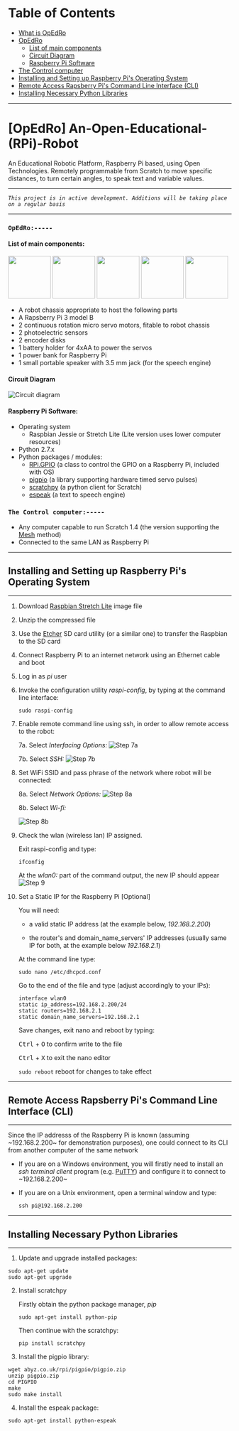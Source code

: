 # Table of Contents

* [What is OpEdRo](#opedro-an-open-educational-rpi-robot)
* [OpEdRo](#opedro-----)
  * [List of main components](#list-of-main-components)
  * [Circuit Diagram](#circuit-diagram)
  * [Raspberry Pi Software](#raspberry-pi-software)
* [The Control computer](#the-control-computer-----)
* [Installing and Setting up Raspberry Pi's Operating System](#installing-and-setting-up-raspberry-pis-operating-system)
* [Remote Access Rapsberry Pi's Command Line Interface (CLI)](#remote-access-rapsberry-pis-command-line-interface-cli)
* [Installing Necessary Python Libraries](#installing-necessary-python-libraries)

---

# [OpEdRo] An-Open-Educational-(RPi)-Robot
An Educational Robotic Platform, Raspberry Pi based, using Open Technologies. Remotely programmable from Scratch to move specific distances, to turn certain angles, to speak text and variable values.

---

*`This project is in active development. Additions will be taking place on a regular basis`*

---

### `OpEdRo:-----`
#### List of main components:

<img src="https://github.com/stteff/An-Open-Educational-RPi-Robot/blob/master/docs/images/Robot_chassis.png" width="96"> <img src="https://github.com/stteff/An-Open-Educational-RPi-Robot/blob/master/docs/images/Servo_motor.png" width="96"> <img src="https://github.com/stteff/An-Open-Educational-RPi-Robot/blob/master/docs/images/Photoelectric_sensor.png" width="96"> <img src="https://github.com/stteff/An-Open-Educational-RPi-Robot/blob/master/docs/images/Encoder_disk.png" width="96"> <img src="https://github.com/stteff/An-Open-Educational-RPi-Robot/blob/master/docs/images/Battery_holder.png" width="96">

  * A robot chassis appropriate to host the following parts
  * A Rapsberry Pi 3 model B
  * 2 continuous rotation micro servo motors, fitable to robot chassis
  * 2 photoelectric sensors
  * 2 encoder disks
  * 1 battery holder for 4xAA to power the servos
  * 1 power bank for Raspberry Pi
  * 1 small portable speaker with 3.5 mm jack (for the speech engine)
  
#### Circuit Diagram
  ![Circuit diagram](/docs/images/Circuit_Snapshot.png)
  
#### Raspberry Pi Software: 

  * Operating system
    * Raspbian Jessie or Stretch Lite (Lite version uses lower computer resources)
  * Python 2.7.x
  * Python packages / modules:
    * [RPi.GPIO](https://sourceforge.net/p/raspberry-gpio-python/wiki/Home/ "RPi.GPIO Wiki") (a class to control the GPIO on a Raspberry Pi, included with OS)
    * [pigpio](http://abyz.me.uk/rpi/pigpio/index.html "The pigpio Documentation") (a library supporting hardware timed servo pulses)
    * [scratchpy](https://github.com/pilliq/scratchpy) (a python client for Scratch)
    * [espeak](http://espeak.sourceforge.net/ "espeak Documentation") (a text to speech engine)
  
### `The Control computer:-----`
  * Any computer capable to run Scratch 1.4 (the version supporting the [Mesh](https://en.scratch-wiki.info/wiki/Mesh) method)
  * Connected to the same LAN as Raspberry Pi

---
## Installing and Setting up Raspberry Pi's Operating System
---
  1. Download [Raspbian Stretch Lite](https://www.raspberrypi.org/downloads/raspbian/) image file
  2. Unzip the compressed file
  3. Use the [Etcher](https://etcher.io/) SD card utility (or a similar one) to transfer the Raspbian to the SD card
  4. Connect Raspberry Pi to an internet network using an Ethernet cable and boot
  5. Log in as *pi* user
  6. Invoke the configuration utility *raspi-config*, by typing at the command line interface:
     ```
     sudo raspi-config
     ```
  7. Enable remote command line using ssh, in order to allow remote access to the robot:
  
     7a. Select *Interfacing Options:*
     ![Step 7a](/docs/images/2.png)
     
     7b. Select *SSH:*
     ![Step 7b](/docs/images/3.png)

  8. Set WiFi SSID and pass phrase of the network where robot will be connected:
  
     8a. Select *Network Options:*
     ![Step 8a](/docs/images/4.png)
     
     8b. Select *Wi-fi:*
     
     ![Step 8b](/docs/images/6.png)
   9. Check the wlan (wireless lan) IP assigned.
   
      Exit raspi-config and type:
      ```
      ifconfig
      ```
      At the *wlan0:* part of the command output, the new IP should appear
      ![Step 9](/docs/images/7.png)
  10. Set a Static IP for the Raspberry Pi [Optional] 
  
      You will need:
  
      - a valid static IP address (at the example below, *192.168.2.200*)
      
      - the router's and domain_name_servers' IP addresses (usually same IP for both, at the example below *192.168.2.1*)
      
      At the command line type:
      ```
      sudo nano /etc/dhcpcd.conf
      ```
      Go to the end of the file and type (adjust accordingly to your IPs):
      ```
      interface wlan0
      static ip_address=192.168.2.200/24
      static routers=192.168.2.1
      static domain_name_servers=192.168.2.1
      ```
      Save changes, exit nano and reboot by typing:
      
      <p><kbd>Ctrl</kbd> + <kbd>O</kbd>  to confirm write to the file</p>
      <p><kbd>Ctrl</kbd> + <kbd>X</kbd>  to exit the nano editor</p>
      
      `sudo reboot` reboot for changes to take effect
  
---
## Remote Access Rapsberry Pi's Command Line Interface (CLI)
---
Since the IP addresss of the Raspberry Pi is known (assuming ~192.168.2.200~ for demonstration purposes), one could connect to its CLI from another computer of the same network
  * If you are on a Windows environment, you will firstly need to install an *ssh terminal client* program (e.g. [PuTTY](https://www.putty.org/)) and configure it to connect to ~192.168.2.200~
  * If you are on a Unix environment, open a terminal window and type:
  
    `ssh pi@192.168.2.200`
  
---
## Installing Necessary Python Libraries
---
  1. Update and upgrade installed packages:
  ```
  sudo apt-get update
  sudo apt-get upgrade
  ```
  2. Install scratchpy
  
     Firstly obtain the python package manager, *pip*
     ```
     sudo apt-get install python-pip
     ```
     Then continue with the scratchpy:
     ```
     pip install scratchpy
     ```
  3. Install the pigpio library:
  ```
  wget abyz.co.uk/rpi/pigpio/pigpio.zip
  unzip pigpio.zip
  cd PIGPIO
  make
  sudo make install
  ```
  4. Install the espeak package:
  ```
  sudo apt-get install python-espeak
  ```
  

